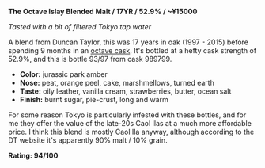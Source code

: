 ﻿**The Octave Islay Blended Malt / 17YR / 52.9% / ~¥15000**

*Tasted with a bit of filtered Tokyo tap water*

A blend from Duncan Taylor, this was 17 years in oak (1997 - 2015) before spending 9 months in an [octave cask](http://www.whiskyintelligence.com/2011/09/the-octave-cask-range-from-duncan-taylor-scotch-whisky-scotch-whisky-news/).  It's bottled at a hefty cask strength of 52.9%, and this is bottle 93/97 from cask 989799.

* **Color:** jurassic park amber
* **Nose:** peat, orange peel, cake, marshmellows, turned earth
* **Taste:** oily leather, vanilla cream, strawberries, butter, ocean salt
* **Finish:** burnt sugar, pie-crust, long and warm

For some reason Tokyo is particularly infested with these bottles, and for me they offer the value of the late-20s Caol Ilas at a much more affordable price.  I think this blend is mostly Caol Ila anyway, although according to the DT website it's apparently 90% malt / 10% grain.

**Rating: 94/100**